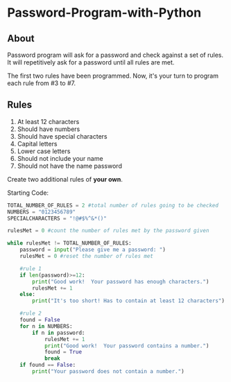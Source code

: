# Password-Program-with-Python

## About

Password program will ask for a password and check against a set of rules.
It will repetitively ask for a password until all rules are met.

The first two rules have been programmed.  Now, it's your turn to program
each rule from #3 to #7.

## Rules
1. At least 12 characters
2. Should have numbers
3. Should have special characters
4. Capital letters
5. Lower case letters
6. Should not include your name
7. Should not have the name password

Create two additional rules of **your own**.

Starting Code:

```python
TOTAL_NUMBER_OF_RULES = 2 #total number of rules going to be checked
NUMBERS = "0123456789"
SPECIALCHARACTERS = "!@#$%^&*()"

rulesMet = 0 #count the number of rules met by the password given

while rulesMet != TOTAL_NUMBER_OF_RULES:
    password = input("Please give me a password: ")
    rulesMet = 0 #reset the number of rules met

    #rule 1
    if len(password)>=12:
        print("Good work!  Your password has enough characters.")
        rulesMet += 1
    else:
        print("It's too short! Has to contain at least 12 characters")

    #rule 2
    found = False 
    for n in NUMBERS:
        if n in password:
            rulesMet += 1
            print("Good work!  Your password contains a number.")
            found = True
            break
    if found == False:
        print("Your password does not contain a number.")
        
```
